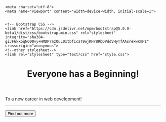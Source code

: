<!doctype html>
<html lang="en">
  <head>
    <title>The Beginning</title>
   
    <meta charset="utf-8">
    <meta name="viewport" content="width=device-width, initial-scale=1">
       

    <!-- Bootstrap CSS -->
    <link href="https://cdn.jsdelivr.net/npm/bootstrap@5.0.0-beta1/dist/css/bootstrap.min.css" rel="stylesheet" 
    integrity="sha384-giJF6kkoqNQ00vy+HMDP7azOuL0xtbfIcaT9wjKHr8RbDVddVHyTfAAsrekwKmP1" crossorigin="anonymous">
    <!--other stylesheet-->
    <link rel="stylesheet" type="text/css" href="style.css">

    
  </head>
  <body>
    <div class="container d-flex align-items-center h-100">
      <div class="row">
        <header class="text-center col-12">
          <h1 class="text-uppercase"><strong>Everyone has a Beginning!</strong></h1>
            </header> 
              <div class="buffer col-6"></div>
                <section class="text-center col-12">
                  <p>To a new career in web development!</p>
                  <hr>
                  <a href="http://eepurl.com/hmUPi1">
                  <button class="btn btn-primary btn-xl">Find out more</button>
                  </a>
                </section>         
      </div>      
    </div>
  </body>
</html>